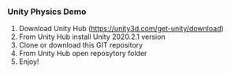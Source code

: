 ### Unity Physics Demo
1. Download Unity Hub (https://unity3d.com/get-unity/download)
2. From Unity Hub install Unity 2020.2.1 version
3. Clone or download this GIT repository
4. From Unity Hub open reposytory folder
5. Enjoy!